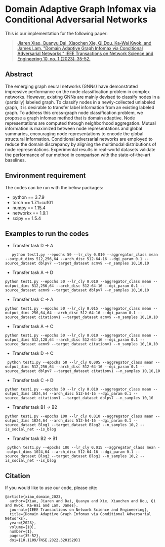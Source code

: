 # Domain Adaptive Graph Infomax via Conditional Adversarial Networks

This is our implementation for the following paper:

>[Jiaren Xiao, Quanyu Dai, Xiaochen Xie, Qi Dou, Ka-Wai Kwok, and James Lam. "Domain Adaptive Graph Infomax via Conditional Adversarial Networks." IEEE Transactions on Network Science and Engineering 10, no. 1 (2023): 35-52.](https://ieeexplore.ieee.org/abstract/document/9866817)


## Abstract
The emerging graph neural networks (GNNs) have demonstrated impressive performance on the node classification problem in complex networks. However, existing GNNs are mainly devised to classify nodes in a (partially) labeled graph. To classify nodes in a newly-collected unlabeled graph, it is desirable to transfer label information from an existing labeled graph. To address this cross-graph node classification problem, we propose a graph infomax method that is domain adaptive. Node representations are computed through neighborhood aggregation. Mutual information is maximized between node representations and global summaries, encouraging node representations to encode the global structural information. Conditional adversarial networks are employed to reduce the domain discrepancy by aligning the multimodal distributions of node representations. Experimental results in real-world datasets validate the performance of our method in comparison with the state-of-the-art baselines.

## Environment requirement
The codes can be run with the below packages:
* python == 3.7.9
* torch == 1.7.1+cu101
* numpy == 1.15.4
* networkx == 1.9.1
* scipy == 1.5.4

## Examples to run the codes
* Transfer task D -> A
```
   python test1.py --epochs 50 --lr_cly 0.010 --aggregator_class mean --output_dims 512,256,64 --arch_disc 512-64-16 --dgi_param 0.1 --source_dataset dblpv7 --target_dataset acmv9 --n_samples 10,10,10
```

* Transfer task A -> D
```   
python test1.py --epochs 50 --lr_cly 0.010 --aggregator_class mean --output_dims 512,256,64 --arch_disc 512-64-16 --dgi_param 0.1 --source_dataset acmv9 --target_dataset dblpv7 --n_samples 10,10,10
```

* Transfer task C -> A
```
python test1.py --epochs 50 --lr_cly 0.015 --aggregator_class mean --output_dims 256,64,64 --arch_disc 512-64-16 --dgi_param 0.1 --source_dataset citationv1 --target_dataset acmv9 --n_samples 10,10,10
```

* Transfer task A -> C
```
python test1.py --epochs 50 --lr_cly 0.010 --aggregator_class mean --output_dims 512,128,64 --arch_disc 512-64-16 --dgi_param 0.1 --source_dataset acmv9 --target_dataset citationv1 --n_samples 10,10,10
```

* Transfer task D -> C
```
 python test1.py --epochs 50 --lr_cly 0.005 --aggregator_class mean --output_dims 512,256,64 --arch_disc 512-64-16 --dgi_param 0.1 --source_dataset dblpv7 --target_dataset citationv1 --n_samples 10,10,10
``` 

* Transfer task C -> D
``` 
python test1.py --epochs 50 --lr_cly 0.010 --aggregator_class mean --output_dims 1024,64 --arch_disc 512-64-16 --dgi_param 0.1 --source_dataset citationv1 --target_dataset dblpv7 --n_samples 10,10
```

* Transfer task B1 -> B2
```
python test1.py --epochs 100 --lr_cly 0.010 --aggregator_class mean --output_dims 1024,64 --arch_disc 512-64-16 --dgi_param 0.1 --source_dataset Blog1 --target_dataset Blog2 --n_samples 10,2 --is_social_net --is_blog
```

* Transfer task B2 -> B1
```
 python test1.py --epochs 100 --lr_cly 0.015 --aggregator_class mean --output_dims 1024,64 --arch_disc 512-64-16 --dgi_param 0.1 --source_dataset Blog2 --target_dataset Blog1 --n_samples 10,2 --is_social_net --is_blog
```

## Citation 
If you would like to use our code, please cite:
``` 
@article{xiao_domain_2023,
  author={Xiao, Jiaren and Dai, Quanyu and Xie, Xiaochen and Dou, Qi and Kwok, Ka-Wai and Lam, James},
  journal={IEEE Transactions on Network Science and Engineering}, 
  title={Domain Adaptive Graph Infomax via Conditional Adversarial Networks},  
  year={2023},
  volume={10},
  number={1},
  pages={35-52},
  doi={10.1109/TNSE.2022.3201529}}
```
